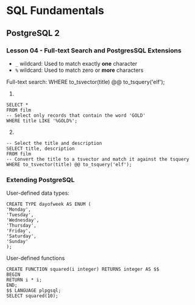 # SQL Fundamentals

## PostgreSQL 2

### Lesson 04 - Full-text Search and PostgresSQL Extensions

- `_` wildcard: Used to match exactly **one** character
- `%` wildcard: Used to match zero or **more** characters

Full-text search: WHERE to_tsvector(title) @@ to_tsquery('elf');

1) 

```
SELECT *
FROM film
-- Select only records that contain the word 'GOLD'
WHERE title LIKE '%GOLD%';
```

2) 

```
-- Select the title and description
SELECT title, description
FROM film
-- Convert the title to a tsvector and match it against the tsquery 
WHERE to_tsvector(title) @@ to_tsquery('elf');
```

### Extending PostgreSQL

User-defined data types:

```
CREATE TYPE dayofweek AS ENUM (
'Monday',
'Tuesday',
'Wednesday',
'Thursday',
'Friday',
'Saturday',
'Sunday'
);
```

User-defined functions

```
CREATE FUNCTION squared(i integer) RETURNS integer AS $$
BEGIN
RETURN i * i;
END;
$$ LANGUAGE plpgsql;
SELECT squared(10);
```